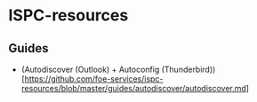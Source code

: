 # ISPC-resources
## Guides

* (Autodiscover (Outlook) + Autoconfig (Thunderbird))[https://github.com/foe-services/ispc-resources/blob/master/guides/autodiscover/autodiscover.md]
